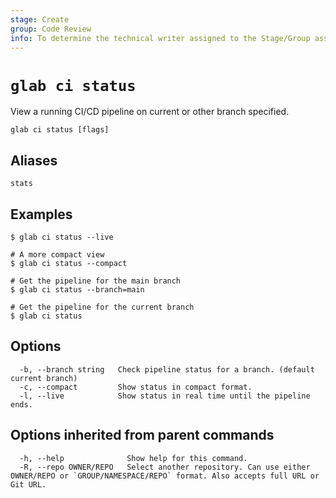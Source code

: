 ```yaml
---
stage: Create
group: Code Review
info: To determine the technical writer assigned to the Stage/Group associated with this page, see https://about.gitlab.com/handbook/product/ux/technical-writing/#assignments
---
```


<!--
This documentation is auto generated by a script.
Please do not edit this file directly. Run `make gen-docs` instead.
-->

# `glab ci status`

View a running CI/CD pipeline on current or other branch specified.

```plaintext
glab ci status [flags]
```

## Aliases

```plaintext
stats
```

## Examples

```console
$ glab ci status --live

# A more compact view
$ glab ci status --compact

# Get the pipeline for the main branch
$ glab ci status --branch=main

# Get the pipeline for the current branch
$ glab ci status

```

## Options

```plaintext
  -b, --branch string   Check pipeline status for a branch. (default current branch)
  -c, --compact         Show status in compact format.
  -l, --live            Show status in real time until the pipeline ends.
```

## Options inherited from parent commands

```plaintext
  -h, --help              Show help for this command.
  -R, --repo OWNER/REPO   Select another repository. Can use either OWNER/REPO or `GROUP/NAMESPACE/REPO` format. Also accepts full URL or Git URL.
```

